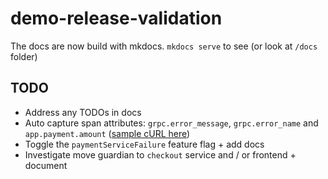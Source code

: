 # demo-release-validation

The docs are now build with mkdocs. `mkdocs serve` to see (or look at `/docs` folder)

## TODO
- Address any TODOs in docs
- Auto capture span attributes: `grpc.error_message`, `grpc.error_name` and `app.payment.amount` ([sample cURL here](https://github.com/dynatrace-perfclinics/traveladvisor/blob/55c3fabb5ec49cc03694057112ac69fe8edb2d64/.devcontainer/deployment.sh#L5))
- Toggle the `paymentServiceFailure` feature flag + add docs
- Investigate move guardian to `checkout` service and / or frontend + document
